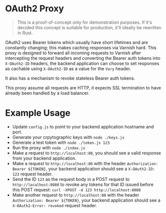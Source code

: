 # OAuth2 Proxy

> This is a proof-of-concept only for demonstration purposes.
> If it's decided this concept is suitable for production, it'll ideally be
> rewritten in Rust.

OAuth2 uses Bearer tokens which usually have short lifetimes and are constantly
changing; this makes caching responses via Varnish hard. This proxy is designed
to forward all incoming requests to Varnish after intercepting the request
headers and converting the Bearer auth tokens into `X-OAuth2-ID` headers, the
backend application can choose to set responses as cachable using `X-OAuth2-ID`
as a value for the `Vary` header.

It also has a mechanism to revoke stateless Bearer auth tokens.

This proxy assume all requests are HTTP, it expects SSL termination to have
already been handled by a load balancer.

# Example Usage

- Update `config.js` to point to your backend application hostname and port.
- Generate your crpytographic keys with `node ./keys.js`
- Generate a test token with `node ./token.js 123`
- Run the proxy with `node ./index.js`
- Make a request to `http://localhost:80`, you should see a valid response from your backend application.
- Make a request to `http://localhost:80` with the header `Authorization: Bearer ${TOKEN}`, your backend application should see a `X-OAuth2-ID: 123` request header.
- Send the ID `123` as the request body in a POST request to `http://localhost:8080` to revoke any tokens for that ID issued before this POST request: `curl -XPOST -d 123 http://localhost:8080`
- Make another request to `http://localhost:80` with the header `Authorization: Bearer ${TOKEN}`, your backend application should see a `X-OAuth2-Error: revoked` request header.
